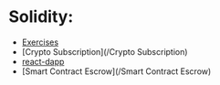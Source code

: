 # Solidity:

- [Exercises](/Exercises)
- [Crypto Subscription](/Crypto Subscription)
- [react-dapp](/react-dapp)
- [Smart Contract Escrow](/Smart Contract Escrow)
